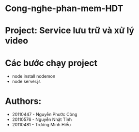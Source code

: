 # Cong-nghe-phan-mem-HDT 
# Project: Service lưu trữ và xử lý video
# Các bước chạy project
- node install nodemon
- node server.js
# Authors:
+ 20110447 - Nguyễn Phước Công
+ 20110576 - Nguyễn Nhật Tính
+ 20110481 - Trương Minh Hiếu
